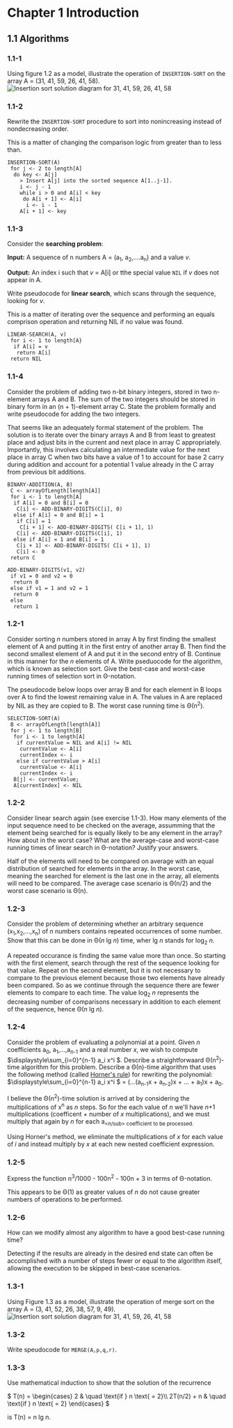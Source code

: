 # Chapter 1 Introduction
## 1.1 Algorithms
### 1.1-1 
Using figure 1.2 as a model, illustrate the operation of `INSERTION-SORT` on the array A = (31, 41, 59, 26, 41, 58).
![Insertion sort solution diagram for 31, 41, 59, 26, 41, 58](intro-to-algorithms-1.1-1.svg)
### 1.1-2 
Rewrite the `INSERTION-SORT` procedure to sort into nonincreasing instead of nondecreasing order.

This is a matter of changing the comparison logic from greater than to less than.

```
INSERTION-SORT(A)
 for j <- 2 to length[A]
  do key <- A[j]
    > Insert A[j] into the sorted sequence A[1..j-1].
    i <- j - 1
    while i > 0 and A[i] < key
     do A[i + 1] <- A[i]
      i <- i - 1
    A[i + 1] <- key
```
### 1.1-3
Consider the **searching problem**:

 **Input:** A sequence of n numbers A = (a<sub>1</sub>, a<sub>2</sub>,....a<sub>n</sub>) and a value _v_.
 
 **Output:** An index i such that _v_ = A[i] or tthe special value `NIL` if _v_ does not appear in A.
 
 Write pseudocode for **linear search**, which scans through the sequence, looking for _v_.

 This is a matter of iterating over the sequence and performing an equals comprison operation and returning NIL if no value was found.

 ```
 LINEAR-SEARCH(A, v)
  for i <- 1 to length[A}
   if A[i] = v
    return A[i]
  return NIL
 ```
### 1.1-4
Consider the problem of adding two n-bit binary integers, stored in two n-element arrays A and B. The sum of the two integers should be stored in binary form in an (n + 1)-element array C. State the problem formally and write pseudocode for adding the two integers.

That seems like an adequately formal statement of the problem. The solution is to iterate over the binary arrays A and B from least to greatest place and adjust bits in the current and next place in array C appropriately. Importantly, this involves calculating an intermediate value for the next place in array C when two bits have a value of 1 to account for base 2 carry during addition and account for a potential 1 value already in the C array from previous bit additions.
```
BINARY-ADDITION(A, B)
 C <- arrayOfLength[length[A]]
 for i <- 1 to length[A]
  if A[i] = 0 and B[i] = 0
   C[i] <- ADD-BINARY-DIGITS(C[i], 0)
  else if A[i] = 0 and B[i] = 1
   if C[i] = 1
    C[i + 1] <- ADD-BINARY-DIGITS( C[i + 1], 1)
   C[i] <- ADD-BINARY-DIGITS(C[i], 1)
  else if A[i] = 1 and B[i] = 1
   C[i + 1] <- ADD-BINARY-DIGITS( C[i + 1], 1)
   C[i] <- 0
 return C

ADD-BINARY-DIGITS(v1, v2)
 if v1 = 0 and v2 = 0
  return 0
 else if v1 = 1 and v2 = 1
  return 0
 else
  return 1
```
### 1.2-1
Consider sorting _n_ numbers stored in array A by first finding the smallest element of A and putting it in the first entry of another array B. Then find the second smallest element of A and put it in the second entry of B. Continue in this manner for the _n_ elements of A. Write pseduocode for the algorithm, which is known as selection sort. Give the best-case and worst-case running times of selection sort in Θ-notation.

The pseudocode below loops over array B and for each element in B loops over A to find the lowest remaining value in A. The values in A are replaced by NIL as they are copied to B. The worst case running time is Θ(n<sup>2</sup>).

```
SELECTION-SORT(A)
 B <- arrayOfLength[length[A]]
 for j <- 1 to length[B]
  for i <- 1 to length[A]
   if currentValue = NIL and A[i] != NIL
    currentValue <- A[i]
    currentIndex <- i
   else if currentValue > A[i]
    currentValue <- A[i]
    currentIndex <- i
  B[j] <- currentValue;
  A[currentIndex] <- NIL
```
### 1.2-2
Consider linear search again (see exercise 1.1-3). How many elements of the input sequence need to be checked on the average, assumming that the element being searched for is equally likely to be any element in the array? How about in the worst case? What are the average-case and worst-case running times of linear search in Θ-notation? Justify your answers.

Half of the elements will need to be compared on average with an equal distribution of searched for elements in the array. In the worst case, meaning the searched for element is the last one in the array, all elements will need to be compared. The average case scenario is Θ(n/2) and the worst case scenario is Θ(n).

### 1.2-3
Consider the problem of determining whether an arbitrary sequence (x<sub>1</sub>,x<sub>2</sub>,...,x<sub>n</sub>) of _n_ numbers contains repeated occurrences of some number. Show that this can be done in Θ(_n_ lg _n_) time, wher lg _n_ stands for log<sub>2</sub> _n_.

A repeated occurance is finding the same value more than once. So starting with the first element, search through the rest of the sequence looking for that value. Repeat on the second element, but it is not necessary to compare to the previous element because those two elements have already been compared. So as we continue through the sequence there are fewer elements to compare to each time. The value log<sub>2</sub> _n_ represents the decreasing number of comparisons necessary in addition to each element of the sequence, hence Θ(_n_ lg _n_). 

### 1.2-4
Consider the problem of evaluating a polynomial at a point. Given _n_ coefficients a<sub>0</sub>, a<sub>1</sub>,...,a<sub>n-1</sub> and a real number _x_, we wish to compute $`\displaystyle\sum_{i=0}^{n-1} a_i x^i `$. Describe a straightforwaard Θ(n<sup>2</sup>)-time algorithm for this problem. Describe a Θ(n)-time algorithm that uses the following method (called [Horner's rule](https://infogalactic.com/info/Horner%27s_method)) for rewriting the polynomial:
$`\displaystyle\sum_{i=0}^{n-1} a_i x^i `$ = (...(a<sub>n-1</sub>x + a<sub>n-2</sub>)x + ... + a<sub>1</sub>)x + a<sub>0</sub>.

I believe the Θ(n<sup>2</sup>)-time solution is arrived at by considering the multiplications of x<sup>n</sup> as _n_ steps. So for the each value of _n_ we'll have _n_+1 multiplications (coefficent + number of _x_ multiplications), and we must multiply that again by _n_ for each a<sub><n/sub> coefficient to be processed.

Using Horner's method, we eliminate the multiplications of _x_ for each value of _i_ and instead multiply by _x_ at each new nested coefficient expression.

### 1.2-5
Express the function n<sup>3</sup>/1000 - 100n<sup>2</sup> - 100n + 3 in terms of Θ-notation.

This appears to be Θ(1) as greater values of _n_ do not cause greater numbers of operations to be performed.

### 1.2-6
How can we modify almost any algorithm to have a good best-case running time?

Detecting if the results are already in the desired end state can often be accomplished with a number of steps fewer or equal to the algorithm itself, allowing the execution to be skipped in best-case scenarios.

### 1.3-1
Using Figure 1.3 as a model, illustrate the operation of merge sort on the array A = (3, 41, 52, 26, 38, 57, 9, 49).
![Insertion sort solution diagram for 31, 41, 59, 26, 41, 58](intro-to-algorithms-1.3-1.svg)

### 1.3-2
Write speudocode for `MERGE(A,p,q,r)`.

### 1.3-3
Use mathematical induction to show that the solution of the recurrence

$` T(n) =
  \begin{cases}
    2       & \quad \text{if } n \text{ = 2}\\
    2T(n/2) + n  & \quad \text{if } n \text{ = 2}
  \end{cases}
`$

is T(n) = n lg n.
